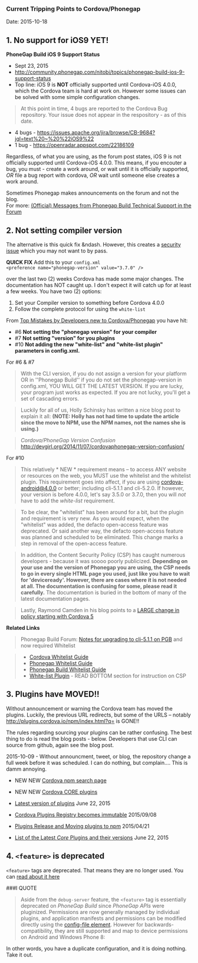 ### Current Tripping Points to Cordova/Phonegap ###
Date: 2015-10-18

## 1. No support for iOS9 YET! ##

**PhoneGap Build iOS 9 Support Status**

* Sept 23, 2015
* http://community.phonegap.com/nitobi/topics/phonegap-build-ios-9-support-status
* Top line: iOS 9 is **NOT** officially supported until Cordova-iOS 4.0.0, which the Cordova team is hard at work on. However some issues can be solved with some simple configuration changes. 

> At this point in time, 4 bugs are reported to the Cordova Bug repository. Your issue does not appear in the respository - as of this date.

 * 4 bugs - https://issues.apache.org/jira/browse/CB-9684?jql=text%20~%20%22iOS9%22
 * 1 bug - https://openradar.appspot.com/22186109

  Regardless, of what you are using, as the forum post states, iOS 9 is not officially supported until Cordova-iOS 4.0.0. This means, if you encouter a bug, you must - create a work around, or wait until it is officially supported, _OR_ file a bug report with cordova, _OR_ wait until someone else creates a work around.
  
  Sometimes Phonegap makes announcements on the forum and not the blog.<br />
  For more: [(Official) Messages from Phonegap Build Technical Support in the Forum](http://codesnippets.altervista.org/documentation/phonegap/bookmarks/fromSupport.html)

## 2. Not setting compiler version ##

The alternative is this quick fix &ndash. However, this creates a [security issue](http://www.androidauthority.com/google-webview-security-582363/) which you may not want to by pass.

**QUICK FIX** Add this to your `config.xml`<br />
`<preference name="phonegap-version" value="3.7.0" />`

over the last two (2) weeks Cordova has made some major changes. The documentation has NOT caught up. I don't expect it will catch up for at least a few weeks. You have two (2) options:

1) Set your Compiler version to something before Cordova 4.0.0
2) Follow the complete protocol for using the `white-list`

From [Top Mistakes by Developers new to Cordova/Phonegap](https://github.com/jessemonroy650/top-phonegap-mistakes/blob/master/new-to-Phonegap.md) you have hit:

 * \#6 **Not setting the "phonegap version" for your compiler**
 * \#7 **Not setting "version" for you plugins**
 * \#10 **Not adding the new "white-list" and "white-list plugin" parameters in config.xml.**

For #6 & #7

 > With the CLI version, if you do not assign a version for your platform OR in ''Phonegap Build'' if you do not set the phonegap-version in config.xml, YOU WILL GET THE LATEST VERSION. If you are lucky, your program just works as expected. If you are not lucky, you'll get a set of cascading errors.

 > Luckily for all of us, Holly Schinsky has written a nice blog post to explain it all: **(NOTE: Holly has not had time to update the article since the move to NPM, use the NPM names, not the names she is using.)**

 > *Cordova/PhoneGap Version Confusion*<br />
 > http://devgirl.org/2014/11/07/cordovaphonegap-version-confusion/

For #10

 > This relatively * NEW * requirement means &ndash; to access ANY website or resources on the web, you MUST use the whitelist and the whitelist plugin. This requirement goes into affect, if you are using cordova-android@4.0.0 or better; including cli-5.1.1 and cli-5.2.0. If however, your version is before 4.0.0, let's say 3.5.0 or 3.7.0, then you will *not* have to add the *white-list* requirement.

 > To be clear, the "whitelist" has been around for a bit, but the plugin and requirement is very new. As you would expect, when the "whitelist" was added, the defacto open-access feature was deprecated. Or said another way, the defacto open-access feature was planned and scheduled to be eliminated. This change marks a step in removal of the open-access feature.

 > In addition, the Content Security Policy (CSP) has caught numerous developers - because it was soooo poorly publicized. <b>Depending on your use and the version of Phonegap you are using, the CSP needs to go in every single HTML page you used, just like you have to wait for 'deviceready'. However, there are cases where it is not needed at all. The documentation is confusing for some, please read it carefully.</b> The documentation is buried in the bottom of many of the latest documentation pages.

 > Lastly, Raymond Camden in his blog points to a [LARGE change in policy starting with Cordova 5](http://www.raymondcamden.com/2015/05/25/important-information-about-cordova-5)

 <b>Related Links</b>
 > Phonegap Build Forum: [Notes for upgrading to cli-5.1.1 on PGB](http://community.phonegap.com/nitobi/topics/notes-for-upgrading-to-cli-5-1-1-on-pgb) and now required Whitelist

 > * [Cordova Whitelist Guide](https://www.npmjs.com/package/cordova-plugin-whitelist)
 > * [Phonegap Whitelist Guide](http://docs.phonegap.com/en/4.0.0/guide_appdev_whitelist_index.md.html#Whitelist%20Guide)
 > * [Phonegap Build Whitelist Guide](http://docs.build.phonegap.com/en_US/configuring_access_elements.md.html#Access%20Elements)
 > * [White-list Plugin](https://www.npmjs.com/package/cordova-plugin-whitelist) - READ BOTTOM section for instruction on CSP


## 3. Plugins have MOVED!! ##

Without announcement or warning the Cordova team has moved the plugins. Luckily, the previous URL redirects, but some of the URLS &ndash; notably http://plugins.cordova.io/npm/index.html?q= is GONE!!

The rules regarding sourcing your plugins can be rather confusing. The best thing to do is read the blog posts - below. Developers that use CLI can source from github, again see the blog post.

2015-10-09 - Without announcment, tweet, or blog, the repository change a full week before it was scheduled. I can do nothing, but complain.... This is damm annoying.

- NEW NEW [Cordova npm search page](http://cordova.apache.org/plugins/)
- NEW NEW [Cordova CORE plugins](http://cordova.apache.org/docs/en/5.1.1/cordova/plugins/pluginapis.html)
- [Latest version of plugins](http://cordova.apache.org/news/2015/06/22/plugins-release.html) June 22, 2015

- [Cordova Plugins Registry becomes immutable](http://cordova.apache.org/news/2015/09/08/CPR-readonly.html) 2015/09/08
- [Plugins Release and Moving plugins to npm](http://cordova.apache.org/announcements/2015/04/21/plugins-release-and-move-to-npm.html) 2015/04/21
- [List of the Latest *Core* Plugins and their versions](http://cordova.apache.org/news/2015/06/22/plugins-release.html) June 22, 2015


## 4. `<feature>` is deprecated ##

`<feature>` tags are deprecated. That means they are no longer used.
You can [read about it here](http://docs.build.phonegap.com/en_US/configuring_features.md.html#Features)

###I QUOTE

> Aside from the `debug-server` feature, the `<feature>` tag is essentially deprecated on *PhoneGap Build* since *PhoneGap APIs* were pluginized. Permissions are now generally managed by individual plugins, and application manifests and permissions can be modified directly using the [config-file element](http://docs.build.phonegap.com/en_US/configuring_config_file_element.md.html). However for backwards-compatibility, they are still supported and map to device permissions on Android and Windows Phone 8:

In other words, you have a duplicate configuration, and it is doing nothing. Take it out.


